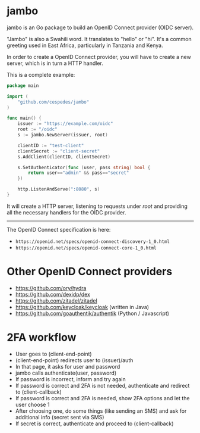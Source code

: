 # jambo

jambo is an Go package to build an OpenID Connect provider (OIDC server).

"Jambo" is also a Swahili word.  It translates to "hello" or "hi".
It's a common greeting used in East Africa, particularly
in Tanzania and Kenya.

In order to create a OpenID Connect provider,
you will have to create a new server, which is
in turn a HTTP handler.

This is a complete example:

```go
package main

import (
	"github.com/cespedes/jambo"
)

func main() {
	issuer := "https://example.com/oidc"
	root := "/oidc"
	s := jambo.NewServer(issuer, root)

	clientID := "test-client"
	clientSecret := "client-secret"
	s.AddClient(clientID, clientSecret)

	s.SetAuthenticator(func (user, pass string) bool {
		return user=="admin" && pass=="secret"
	})

	http.ListenAndServe(":8080", s)
}
```

It will create a HTTP server, listening to requests under _root_
and providing all the necessary handlers for the OIDC provider.

---

The OpenID Connect specification is here:

- `https://openid.net/specs/openid-connect-discovery-1_0.html`
- `https://openid.net/specs/openid-connect-core-1_0.html`

# Other OpenID Connect providers

- https://github.com/ory/hydra
- https://github.com/dexidp/dex
- https://github.com/zitadel/zitadel
- https://github.com/keycloak/keycloak (written in Java)
- https://github.com/goauthentik/authentik (Python / Javascript)

# 2FA workflow

- User goes to (client-end-point)
- (client-end-point) redirects user to (issuer)/auth
- In that page, it asks for user and password
- jambo calls authenticate(user, password)
- If password is incorrect, inform and try again
- If password is correct and 2FA is not needed, authenticate and redirect to (client-callback)
- If password is correct and 2FA is needed, show 2FA options and let the user choose 1
- After choosing one, do some things (like sending an SMS)
  and ask for additional info (secret sent via SMS)
- If secret is correct, authenticate and proceed to (client-callback)
